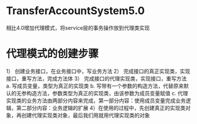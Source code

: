 # TransferAccountSystem5.0
相比4.0增加代理模式，将service层的事务操作放到代理类实现
#	 代理模式的创建步骤
  1）	创建业务接口，在业务接口中，写业务方法
 2）	完成接口的真正实现类，实现接口，重写方法，完成方法体
 3）	完成接口的代理实现类，实现接口，重写方法
a.	写成员变量，类型为真正的实现类
b.	写带有一个参数的构造方法，代替原来默认的无参构造方法，参数类型为真正的实现类，由该参数为成员变量赋值
c.	代理实现类的业务方法由两部分内容来完成，第一部分内容：使用成员变量完成业务逻辑，第二部分内容：业务逻辑的扩展
 4）在使用的过程中，先创建真正的实现类对象，再创建代理实现类对象，最后我们用就用代理实现类的对象
